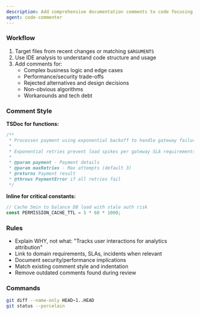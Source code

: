 ```yaml
---
description: Add comprehensive documentation comments to code focusing on why-first explanations
agent: code-commenter
---
```


### Workflow
1. Target files from recent changes or matching `$ARGUMENTS`
2. Use IDE analysis to understand code structure and usage
3. Add comments for:
   - Complex business logic and edge cases
   - Performance/security trade-offs
   - Rejected alternatives and design decisions
   - Non-obvious algorithms
   - Workarounds and tech debt

### Comment Style

**TSDoc for functions:**
```typescript
/**
 * Processes payment using exponential backoff to handle gateway failures.
 *
 * Exponential retries prevent load spikes per gateway SLA requirements.
 *
 * @param payment - Payment details
 * @param maxRetries - Max attempts (default 3)
 * @returns Payment result
 * @throws PaymentError if all retries fail
 */
```

**Inline for critical constants:**
```typescript
// Cache 5min to balance DB load with stale auth risk
const PERMISSION_CACHE_TTL = 5 * 60 * 1000;
```

### Rules
- Explain WHY, not what: "Tracks user interactions for analytics attribution"
- Link to domain requirements, SLAs, incidents when relevant
- Document security/performance implications
- Match existing comment style and indentation
- Remove outdated comments found during review

### Commands
```bash
git diff --name-only HEAD~1..HEAD
git status --porcelain
```
